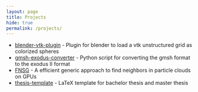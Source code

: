 ```yaml
---
layout: page
title: Projects
hide: true
permalink: /projects/
---
```


* [blender-vtk-plugin](https://github.com/diehlpk/blender-vtk-plugin) - Plugin for blender to load  a vtk unstructured grid as colorized spheres
* [gmsh-exodus-converter](https://github.com/diehlpk/gmsh-exodus-converter) - Python script for converting the gmsh format to  the exodus II format
* [FNSG](http://schweitzer.ins.uni-bonn.de/software/fnsg/) - A efficient generic approach to find neighbors in particle clouds on GPUs
* [thesis-template](https://github.com/diehlpk/thesis-template) - LaTeX template for bachelor thesis and master thesis


